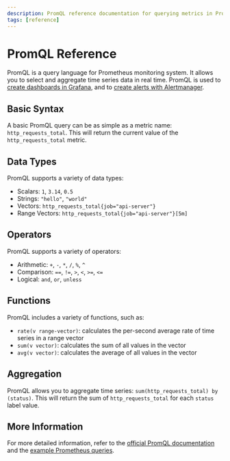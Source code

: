```yaml
---
description: PromQL reference documentation for querying metrics in Prometheus.
tags: [reference]
---
```

# PromQL Reference

PromQL is a query language for Prometheus monitoring system. It allows you to select and aggregate time series data in real time. PromQL is used to [create dashboards in Grafana][howto-grafana-dashboard], and to [create alerts with Alertmanager][howto-alertmanager-alerts].

[howto-grafana-dashboard]: ../../../how-to-guides/observability/metrics/dashboard.md
[howto-alertmanager-alerts]: ../../../how-to-guides/observability/alerts/prometheus-basic.md

## Basic Syntax

A basic PromQL query can be as simple as a metric name: `http_requests_total`. This will return the current value of the `http_requests_total` metric.

## Data Types

PromQL supports a variety of data types:

- Scalars: `1`, `3.14`, `0.5`
- Strings: `"hello"`, `"world"`
- Vectors: `http_requests_total{job="api-server"}`
- Range Vectors: `http_requests_total{job="api-server"}[5m]`

## Operators

PromQL supports a variety of operators:

- Arithmetic: `+`, `-`, `*`, `/`, `%`, `^`
- Comparison: `==`, `!=`, `>`, `<`, `>=`, `<=`
- Logical: `and`, `or`, `unless`

## Functions

PromQL includes a variety of functions, such as:

- `rate(v range-vector)`: calculates the per-second average rate of time series in a range vector
- `sum(v vector)`: calculates the sum of all values in the vector
- `avg(v vector)`: calculates the average of all values in the vector

## Aggregation

PromQL allows you to aggregate time series: `sum(http_requests_total) by (status)`. This will return the sum of `http_requests_total` for each `status` label value.

## More Information

For more detailed information, refer to the [official PromQL documentation][prometheus-querying-basics] and the [example Prometheus queries][prometheus-example-queries].

[prometheus-querying-basics]: https://prometheus.io/docs/prometheus/latest/querying/basics/
[prometheus-example-queries]: https://prometheus.io/docs/prometheus/latest/querying/examples/
